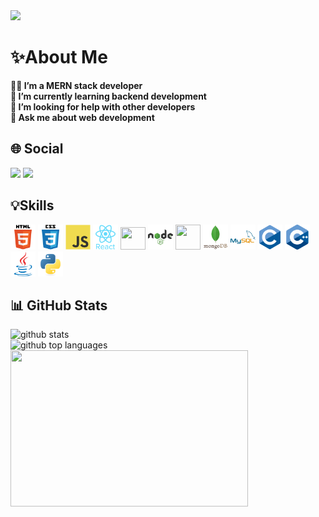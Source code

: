 <!DOCTYPE html>
<html lang="en">

<head>
    <meta charset="UTF-8">
    <meta name="viewport" content="width=device-width, initial-scale=1.0">
</head>

<body>
<!--     Cover photo -->
    <img src="https://checkmarx.com/wp-content/uploads/2022/08/thumbnail.png">
    <h1>✨About Me</h1>
    <b>👨‍💻 I’m a MERN stack developer</b><br>
    <b>🌱 I’m currently learning backend development</b><br>
    <b>🤝 I’m looking for help with other developers</b><br>
    <b>💬 Ask me about web development</b><br>
    <h2>🌐 Social</h2>
    <!-- Linkdin -->
    <a href="https://www.linkedin.com/in/mohan-mal-5b8005287?utm_source=share&utm_campaign=share_via&utm_content=profile&utm_medium=android_app"><img
            src="https://camo.githubusercontent.com/bbd5a3be2124528ab2064d49356ed845b5f9a05fc79c603e25c76c6601e28b67/68747470733a2f2f696d672e736869656c64732e696f2f62616467652f4c696e6b6564496e2d2532333030373742352e7376673f6c6f676f3d6c696e6b6564696e266c6f676f436f6c6f723d7768697465"></a>
    <!-- Facebook -->
    <a href="https://www.facebook.com/mohan.mal.1048?mibextid=ZbWKwL"><img
            src="https://camo.githubusercontent.com/46e665d1f79a322cd3171a8e9767ee983b7c793539587a30e7d5e08de24a7f7c/68747470733a2f2f696d672e736869656c64732e696f2f62616467652f46616365626f6f6b2d2532333138373746322e7376673f6c6f676f3d46616365626f6f6b266c6f676f436f6c6f723d7768697465"></a><br>
    <h2>💡Skills</h2>
    <p dir="auto">
        <!-- HTML -->
        <img src="https://raw.githubusercontent.com/devicons/devicon/master/icons/html5/html5-original-wordmark.svg"
            height="40" width="40" style="max-width: 100%;">
        <!-- CSS -->
        <img src="https://raw.githubusercontent.com/devicons/devicon/master/icons/css3/css3-original-wordmark.svg"
            height="40" width="40" style="max-width: 100%;">
        <!-- JS -->
        <img src="https://raw.githubusercontent.com/devicons/devicon/master/icons/javascript/javascript-original.svg"
            height="40" width="40" style="max-width: 100%;">
        <!-- React -->
        <img src="https://raw.githubusercontent.com/devicons/devicon/master/icons/react/react-original-wordmark.svg"
            height="40" width="40" style="max-width: 100%;">
        <!-- Bootstrap -->
        <img src="https://upload.wikimedia.org/wikipedia/commons/b/b2/Bootstrap_logo.svg" height="36" width="40"
            style="max-width: 100%;">
        <!-- NodeJS -->
        <img src="https://raw.githubusercontent.com/devicons/devicon/master/icons/nodejs/nodejs-original-wordmark.svg"
            height="40" width="40" style="max-width: 100%;">
        <!-- ExpressJS -->
        <img src="https://ajeetchaulagain.com/static/7cb4af597964b0911fe71cb2f8148d64/87351/express-js.png"
            height="40" width="40" style="max-width: 100%;">
        <!-- MongoDB -->
        <img src="https://raw.githubusercontent.com/devicons/devicon/master/icons/mongodb/mongodb-original-wordmark.svg"
            height="40" width="40" style="max-width: 100%;">
        <!-- SQL -->
        <img src="https://raw.githubusercontent.com/devicons/devicon/master/icons/mysql/mysql-original-wordmark.svg"
            height="40" width="40" style="max-width: 100%;">
        <!-- C -->
        <img src="https://raw.githubusercontent.com/devicons/devicon/master/icons/c/c-original.svg" height="40"
            width="40" style="max-width: 100%;">
        <!-- C++ -->
        <img src="https://raw.githubusercontent.com/devicons/devicon/master/icons/cplusplus/cplusplus-original.svg"
            height="40" width="40" style="max-width: 100%;">
        <!-- Java -->
        <img src="https://raw.githubusercontent.com/devicons/devicon/master/icons/java/java-original.svg" height="40"
            width="40" style="max-width: 100%;">
        <!-- Python -->
        <img src="https://raw.githubusercontent.com/devicons/devicon/master/icons/python/python-original.svg"
            height="40" width="40" style="max-width: 100%;">
        <br>
    </p>
    <h2>📊 GitHub Stats</h2>
    <img class="output"
        src="https://github-readme-stats.vercel.app/api?username=mohanmal553&amp;theme=vue-dark&amp;show_icons=true&amp;hide_border=true&amp;count_private=true"
        alt="github stats">
    <br>
    <img class="output"
        src="https://github-readme-stats.vercel.app/api/top-langs/?username=mohanmal553&amp;theme=vue-dark&amp;show_icons=true&amp;hide_border=true&amp;layout=compact"
        alt="github top languages">
    <!-- Live Image -->
    <img src="https://user-images.githubusercontent.com/55389276/140866485-8fb1c876-9a8f-4d6a-98dc-08c4981eaf70.gif"
        height="250" width="380" align="center">
</html>
